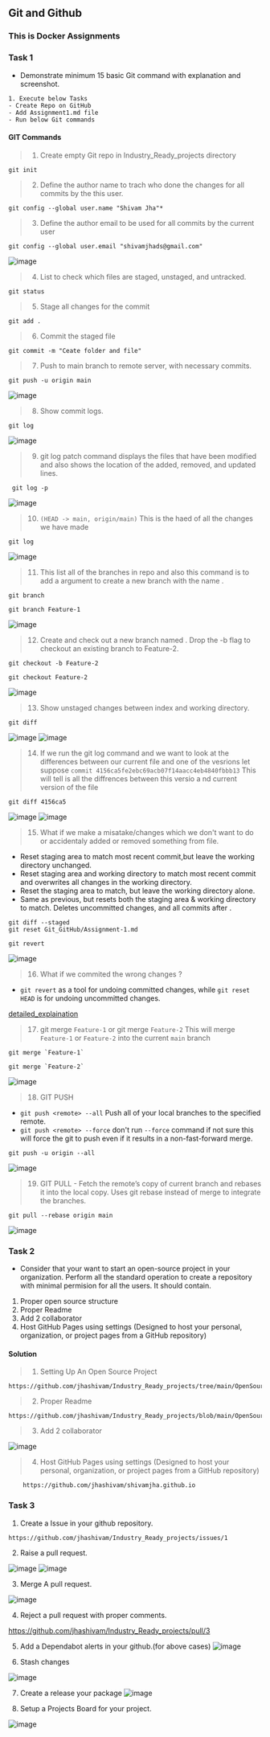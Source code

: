 ## Git and Github
### This is Docker Assignments 

### Task 1
- Demonstrate minimum 15 basic Git command with explanation and screenshot.
```git
1. Execute below Tasks 
- Create Repo on GitHub
- Add Assignment1.md file
- Run below Git commands 

```
#### GIT Commands

> 1. Create empty Git repo in Industry_Ready_projects directory
```
git init
```

> 2. Define the author name to trach who done the changes for all commits by the this user.
```
git config --global user.name "Shivam Jha"*
```

> 3. Define the author email to be used for all commits by the current user
```
git config --global user.email "shivamjhads@gmail.com"
```

![image](https://github.com/jhashivam/Industry_Ready_projects/blob/main/Git_GitHub/images/git_02.png)


> 4. List to check which files are staged, unstaged, and untracked.
```
git status
```

> 5. Stage all changes for the commit
```
git add .
```

> 6. Commit the staged file
```
git commit -m "Ceate folder and file" 
```

> 7. Push to main branch to remote server, with necessary commits. 
```
git push -u origin main 
```

![image](https://github.com/jhashivam/Industry_Ready_projects/blob/main/Git_GitHub/images/git_01.png)


> 8. Show commit logs. 
```
git log
```

![image](https://github.com/jhashivam/Industry_Ready_projects/blob/main/Git_GitHub/images/git_03.png)


> 9. git log patch command displays the files that have been modified and also shows the location of the added, removed, and updated lines.
```
 git log -p 
```

![image](https://github.com/jhashivam/Industry_Ready_projects/blob/main/Git_GitHub/images/git_04.png)

> 10. `(HEAD -> main, origin/main)` This is the haed of all the changes we have made
```
git log
```

![image](https://github.com/jhashivam/Industry_Ready_projects/blob/main/Git_GitHub/images/git_11.png)


> 11. This list all of the branches in repo and also this command is to add a <branch> argument to create a new branch with the name <Feature-1>.
```
git branch
```
```
git branch Feature-1
```

![image](https://github.com/jhashivam/Industry_Ready_projects/blob/main/Git_GitHub/images/git_05.png)

> 12. Create and check out a new branch named <branch>. Drop the -b flag to checkout an existing branch to Feature-2.
```
git checkout -b Feature-2
```
```
git checkout Feature-2
```

![image](https://github.com/jhashivam/Industry_Ready_projects/blob/main/Git_GitHub/images/git_08.png)


> 13. Show unstaged changes between index and working directory. 
```
git diff
```

![image](https://github.com/jhashivam/Industry_Ready_projects/blob/main/Git_GitHub/images/git_06.png)
![image](https://github.com/jhashivam/Industry_Ready_projects/blob/main/Git_GitHub/images/git_07.png)

> 14. If we run the git log command and we want to look at the differences between our current file and one of the vesrions let suppose `commit 4156ca5fe2ebc69acb07f14aacc4eb4840fbbb13` This will tell is all the diffrences between this versio a nd current version of the file
```
git diff 4156ca5
```

![image](https://github.com/jhashivam/Industry_Ready_projects/blob/main/Git_GitHub/images/git_09.png)
![image](https://github.com/jhashivam/Industry_Ready_projects/blob/main/Git_GitHub/images/git_10.png)

> 15. What if we make a misatake/changes which we don't want to do or accidentaly added or removed something from file.
* Reset staging area to match most recent commit,but leave the working directory unchanged.
* Reset staging area and working directory to match most recent commit and overwrites all changes in the working directory.
* Reset the staging area to match, but leave the working directory alone.
* Same as previous, but resets both the staging area & working directory to match. Deletes uncommitted changes, and all commits after <commit>.
```
git diff --staged
git reset Git_GitHub/Assignment-1.md
```
```
git revert
```

![image](https://github.com/jhashivam/Industry_Ready_projects/blob/main/Git_GitHub/images/git_12.png)

> 16. What if we commited the wrong changes  ?
* `git revert` as a tool for undoing committed changes, while `git reset HEAD` is for undoing uncommitted changes.

[detailed_explaination](https://www.atlassian.com/git/tutorials/resetting-checking-out-and-reverting#:~:text=You%20can%20also%20think%20of,lost%20during%20the%20revert%20operation)

> 17. git merge `Feature-1` or git merge `Feature-2` This will merge `Feature-1` or `Feature-2` into the current `main` branch
```
git merge `Feature-1`

git merge `Feature-2`
```

![image](https://github.com/jhashivam/Industry_Ready_projects/blob/main/Git_GitHub/images/git_14.png)


> 18. GIT PUSH
* `git push <remote> --all`  Push all of your local branches to the specified remote.
* `git push <remote> --force` don't run `--force` command if not sure this will force the git to push even if it results in a non-fast-forward merge. 
```
git push -u origin --all
```

![image](https://github.com/jhashivam/Industry_Ready_projects/blob/main/Git_GitHub/images/git_15.png)


> 19. GIT PULL - Fetch the remote’s copy of current branch and rebases it into the local copy. Uses git rebase instead of merge to integrate the branches.
```
git pull --rebase origin main
```
![image](https://github.com/jhashivam/Industry_Ready_projects/blob/main/Git_GitHub/images/git_16.png)

### Task 2 
- Consider that your want to start an open-source project in your organization. Perform all the standard operation to create a repository with minimal permision for all the users. It should contain.
1. Proper open source structure 
2. Proper Readme
3. Add 2 collaborator 
4. Host GitHub Pages using settings (Designed to host your personal, organization, or project pages from a GitHub repository)

#### Solution
> 1. Setting Up An Open Source Project
```
https://github.com/jhashivam/Industry_Ready_projects/tree/main/OpenSourceProjectRepo

```

> 2. Proper Readme
```
https://github.com/jhashivam/Industry_Ready_projects/blob/main/OpenSourceProjectRepo/README.md
```

> 3. Add 2 collaborator 


![image](https://github.com/jhashivam/Industry_Ready_projects/blob/main/Git_GitHub/images/git_17.png)



> 4. Host GitHub Pages using settings (Designed to host your personal, organization, or project pages from a GitHub repository)
```
    https://github.com/jhashivam/shivamjha.github.io

```
### Task 3 
1. Create a Issue in your github repository.

```
https://github.com/jhashivam/Industry_Ready_projects/issues/1
```

2. Raise a pull request.

![image](https://github.com/jhashivam/Industry_Ready_projects/blob/main/Git_GitHub/images/git_18.png)
![image](https://github.com/jhashivam/Industry_Ready_projects/blob/main/Git_GitHub/images/git_19.png)


3. Merge A pull request.

![image](https://github.com/jhashivam/Industry_Ready_projects/blob/main/Git_GitHub/images/git_20.png)

4. Reject a pull request with proper comments.

https://github.com/jhashivam/Industry_Ready_projects/pull/3

5. Add a Dependabot alerts in your github.(for above cases)
![image](https://github.com/jhashivam/Industry_Ready_projects/blob/main/Git_GitHub/images/git_21.png)


6. Stash changes

![image](https://github.com/jhashivam/Industry_Ready_projects/blob/main/Git_GitHub/images/git_22.png)

7. Create a release your package
![image](https://github.com/jhashivam/Industry_Ready_projects/blob/main/Git_GitHub/images/git_23.png)

8. Setup a Projects Board for your project.

![image](https://github.com/jhashivam/Industry_Ready_projects/blob/main/Git_GitHub/images/git_24.png)